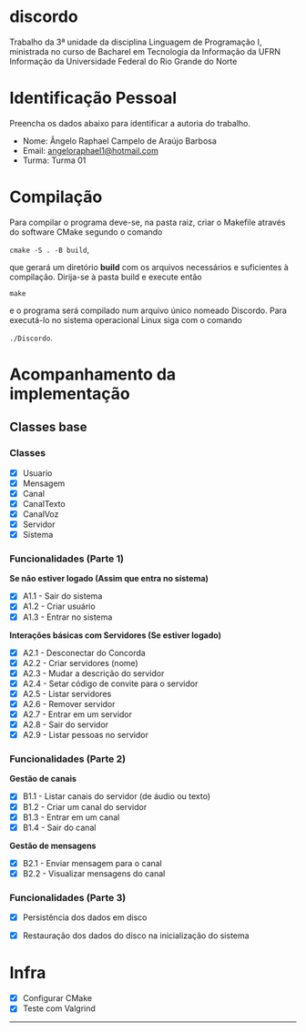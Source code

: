 # discordo
Trabalho da 3ª unidade da disciplina Linguagem de Programação I, ministrada no curso de Bacharel em Tecnologia da Informação da UFRN Informação da Universidade Federal do Rio Grande do Norte 

# Identificação Pessoal

Preencha os dados abaixo para identificar a autoria do trabalho.

- Nome: Ângelo Raphael Campelo de Araújo Barbosa
- Email: angeloraphael1@hotmail.com
- Turma: Turma 01

# Compilação

Para compilar o programa deve-se, na pasta raiz, criar o Makefile através do software CMake segundo o comando

``cmake -S . -B build``,

que gerará um diretório **build** com os arquivos necessários e suficientes à compilação.
Dirija-se à pasta build e execute então 

``make``

e o programa será compilado num arquivo único nomeado Discordo. Para executá-lo no sistema operacional Linux siga com o comando

``./Discordo``.

# Acompanhamento da implementação

## Classes base 

### Classes
- [X] Usuario
- [X] Mensagem
- [X] Canal 
- [X] CanalTexto
- [X] CanalVoz
- [X] Servidor
- [X] Sistema

### Funcionalidades (Parte 1)

**Se não estiver logado (Assim que entra no sistema)**

- [X] A1.1 - Sair do sistema
- [X] A1.2 - Criar usuário
- [X] A1.3 - Entrar no sistema

**Interações básicas com Servidores (Se estiver logado)**

- [X] A2.1 - Desconectar do Concorda
- [X] A2.2 - Criar servidores (nome)
- [X] A2.3 - Mudar a descrição do servidor
- [X] A2.4 - Setar código de convite para o servidor
- [X] A2.5 - Listar servidores
- [X] A2.6 - Remover servidor
- [X] A2.7 - Entrar em um servidor
- [X] A2.8 - Sair do servidor
- [X] A2.9 - Listar pessoas no servidor

### Funcionalidades (Parte 2)

**Gestão de canais**

- [X] B1.1 - Listar canais do servidor (de áudio ou texto)
- [X] B1.2 - Criar um canal do servidor 
- [X] B1.3 - Entrar em um canal
- [X] B1.4 - Sair do canal

**Gestão de mensagens**

- [X] B2.1 - Enviar mensagem para o canal
- [X] B2.2 - Visualizar mensagens do canal

### Funcionalidades (Parte 3)

- [X] Persistência dos dados em disco
- [X] Restauração dos dados do disco na inicialização do sistema


# Infra

- [X] Configurar CMake
- [X] Teste com Valgrind 

--------

